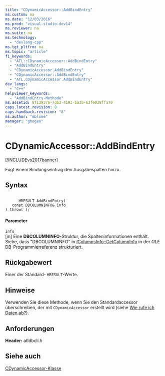 ```yaml
---
title: "CDynamicAccessor::AddBindEntry"
ms.custom: na
ms.date: "12/03/2016"
ms.prod: "visual-studio-dev14"
ms.reviewer: na
ms.suite: na
ms.technology: 
  - "devlang-cpp"
ms.tgt_pltfrm: na
ms.topic: "article"
f1_keywords: 
  - "ATL::CDynamicAccessor::AddBindEntry"
  - "AddBindEntry"
  - "CDynamicAccessor.AddBindEntry"
  - "CDynamicAccessor::AddBindEntry"
  - "ATL.CDynamicAccessor.AddBindEntry"
dev_langs: 
  - "C++"
helpviewer_keywords: 
  - "AddBindEntry-Methode"
ms.assetid: 8f139376-7db3-4193-ba3b-63fe938ffa79
caps.latest.revision: 8
caps.handback.revision: "8"
ms.author: "mblome"
manager: "ghogen"
---
```

# CDynamicAccessor::AddBindEntry
[!INCLUDE[vs2017banner](../../assembler/inline/includes/vs2017banner.md)]

Fügt einem Bindungseintrag den Ausgabespalten hinzu.  
  
## Syntax  
  
```  
  
      HRESULT AddBindEntry(   
   const DBCOLUMNINFO& info    
) throw( );  
```  
  
#### Parameter  
 `info`  
 \[in\] Eine **DBCOLUMNINFO**\-Struktur, die Spalteninformationen enthält.  Siehe, dass "DBCOLUMNINFO" in [IColumnsInfo::GetColumnInfo](https://msdn.microsoft.com/en-us/library/ms722704.aspx) in der *OLE* DB\-Programmierreferenz strukturiert.  
  
## Rückgabewert  
 Einer der Standard\- `HRESULT`\-Werte.  
  
## Hinweise  
 Verwenden Sie diese Methode, wenn Sie den Standardaccessor überschreiben, der mit `CDynamicAccessor` erstellt wird \(siehe [Wie rufe ich Daten ab?](../../data/oledb/fetching-data.md)\).  
  
## Anforderungen  
 **Header:** atldbcli.h  
  
## Siehe auch  
 [CDynamicAccessor\-Klasse](../../data/oledb/cdynamicaccessor-class.md)